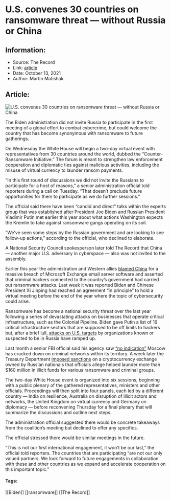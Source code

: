 # U.S. convenes 30 countries on ransomware threat — without Russia or China
### 

## Information:
+ Source: The Record
+ Link: [article](https://therecord.media/u-s-convenes-30-countries-on-ransomware-threat-without-russia-or-china/)
+ Date: October 13, 2021
+ Author: Martin Matishak


## Article:
![U.S. convenes 30 countries on ransomware threat — without Russia or China](https://therecord.media/wp-content/uploads/2021/08/bigstock-White-House-791299-1.jpg)

The Biden administration did not invite Russia to participate in the first meeting of a global effort to combat cybercrime, but could welcome the country that has become synonymous with ransomware to future gatherings.


On Wednesday the White House will begin a two-day virtual event with representatives from 30 countries around the world, dubbed the “Counter-Ransomware Initiative.” The forum is meant to strengthen law enforcement cooperation and diplomatic ties against malicious activities, including the misuse of virtual currency to launder ransom payments.


“In this first round of discussions we did not invite the Russians to participate for a host of reasons,” a senior administration official told reporters during a call on Tuesday. “That doesn’t preclude future opportunities for them to participate as we do further sessions.”


The official said there have been “candid and direct” talks within the experts group that was established after President Joe Biden and Russian President Vladimir Putin met earlier this year about what actions Washington expects the Kremlin to take against ransomware gangs operating on its soil.


“We’ve seen some steps by the Russian government and are looking to see follow-up actions,” according to the official, who declined to elaborate. 


A National Security Council spokesperson later told The Record that China — another major U.S. adversary in cyberspace — also was not invited to the assembly. 


Earlier this year the administration and Western allies [blamed China](https://therecord.media/white-house-formally-blames-chinas-ministry-of-state-security-for-microsoft-exchange-hack/) for a massive breach of Microsoft Exchange email server software and asserted that criminal hackers connected to the country’s government had carried out ransomware attacks. Last week it was reported Biden and Chinese President Xi Jinping had reached an agreement “in principle” to hold a virtual meeting before the end of the year where the topic of cybersecurity could arise.


Ransomware has become a national security threat over the last year following a series of devastating attacks on businesses that operate critical infrastructure, such as the Colonial Pipeline. Biden gave Putin a list of 16 critical infrastructure sectors that are supposed to be off limits to hackers but, after a brief lull, [attacks on U.S. targets](https://therecord.media/ransomware-attacks-on-grain-coops-may-just-be-the-start-of-ag-sector-security-woes/) by organizations known or suspected to be in Russia have ramped up.


Last month a senior FBI official said his agency saw [“no indication”](https://therecord.media/no-indication-russia-has-cracked-down-on-ransomware-gangs-top-fbi-official-says/) Moscow has cracked down on criminal networks within its territory. A week later the Treasury Department [imposed sanctions](https://therecord.media/us-treasury-sanctions-cryptocurrency-exchange-linked-to-ransomware-operations/) on a cryptocurrency exchange owned by Russian nationals that officials allege helped launder more than $160 million in illicit funds for various ransomware and criminal groups.


The two-day White House event is organized into six sessions, beginning with a public plenary of the gathered representatives, ministers and other officials. Proceedings will then split into four panels, each led by a different country — India on resilience, Australia on disruption of illicit actors and networks, the United Kingdom on virtual currency and Germany on diplomacy — before reconvening Thursday for a final plenary that will summarize the discussions and outline next steps.


The administration official suggested there would be concrete takeaways from the coalition’s meeting but declined to offer any specifics.


The official stressed there would be similar meetings in the future.


“This is not our first international engagement, it won’t be our last,” the official told reporters. The countries that are participating “are not our only valued partners. We look forward to future engagements in collaboration with these and other countries as we expand and accelerate cooperation on this important topic.”





#### Tags:
[[Biden]] [[ransomware]] [[The Record]]
